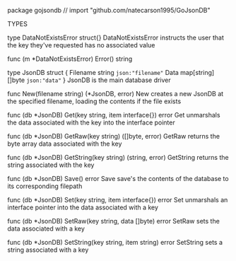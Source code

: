 package gojsondb // import "github.com/natecarson1995/GoJsonDB"


TYPES

type DataNotExistsError struct{}
    DataNotExistsError instructs the user that the key they've requested has no
    associated value

func (m *DataNotExistsError) Error() string

type JsonDB struct {
	Filename string            `json:"filename"`
	Data     map[string][]byte `json:"data"`
}
    JsonDB is the main database driver

func New(filename string) (*JsonDB, error)
    New creates a new JsonDB at the specified filename, loading the contents if
    the file exists

func (db *JsonDB) Get(key string, item interface{}) error
    Get unmarshals the data associated with the key into the interface pointer

func (db *JsonDB) GetRaw(key string) ([]byte, error)
    GetRaw returns the byte array data associated with the key

func (db *JsonDB) GetString(key string) (string, error)
    GetString returns the string associated with the key

func (db *JsonDB) Save() error
    Save save's the contents of the database to its corresponding filepath

func (db *JsonDB) Set(key string, item interface{}) error
    Set unmarshals an interface pointer into the data associated with a key

func (db *JsonDB) SetRaw(key string, data []byte) error
    SetRaw sets the data associated with a key

func (db *JsonDB) SetString(key string, item string) error
    SetString sets a string associated with a key

